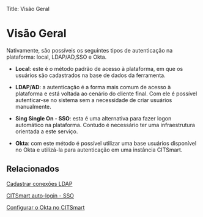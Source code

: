 Title: Visão Geral

# Visão Geral

Nativamente, são possíveis os seguintes tipos de autenticação na plataforma: local, LDAP/AD,SSO e Okta.

- **Local**: este é o método padrão de acesso à plataforma, em que os usuários são cadastrados na base de dados da ferramenta.

- **LDAP/AD**: a autenticação é a forma mais comum de acesso à plataforma e está voltada ao cenário do cliente final. Com ele é possível autenticar-se no sistema sem a necessidade de criar usuários manualmente.

- **Sing Single On - SSO**: esta é uma alternativa para fazer logon automático na plataforma. Contudo é necessário ter uma infraestrutura orientada a este serviço.

- **Okta**: com este método é possível utilizar uma base usuários disponível no Okta e utilizá-la para autenticação em uma instância CITSmart.

## Relacionados

[Cadastrar conexões LDAP][1]

[CITSmart auto-login - SSO][2]

[Configurar o Okta no CITSmart][3]

[1]:/pt-br/citsmart-platform-9/platform-administration/authentication/ldap.html

[2]:/pt-br/citsmart-platform-9/platform-administration/authentication/sso.html

[3]:/pt-br/citsmart-platform-9/platform-administration/authentication/okta.html
